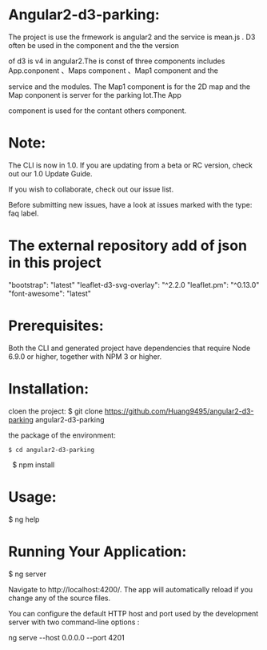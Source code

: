 # Angular2-d3-parking:

The project is use the frmework is angular2 and the service is mean.js . D3 often be used in the component and the  the version

of d3 is v4 in angular2.The is const of three components includes App.conponent 、Maps component 、Map1 component and the 

service and the modules. The Map1 component is for the 2D map and the Map conponent is server for the parking lot.The App 

component is used for the contant others component.

# Note:

The CLI is now in 1.0. If you are updating from a beta or RC version, check out our 1.0 Update Guide.

If you wish to collaborate, check out our issue list.

Before submitting new issues, have a look at issues marked with the type: faq label.

# The external repository add of json in this project 
 
 "bootstrap": "latest"     "leaflet-d3-svg-overlay": "^2.2.0    "leaflet.pm": "^0.13.0"   "font-awesome": "latest"
  
# Prerequisites:

  Both the CLI and generated project have dependencies that require Node 6.9.0 or higher, together with NPM 3 or higher.
  
# Installation:
  
  cloen the project:
    $ git clone https://github.com/Huang9495/angular2-d3-parking angular2-d3-parking 
    
  the package of the environment:
  
    $ cd angular2-d3-parking 
    
    $ npm install
 
# Usage:
   $ ng help

# Running Your Application:

   $ ng server
    
   Navigate to http://localhost:4200/. The app will automatically reload if you change any of the source files.

You can configure the default HTTP host and port used by the development server with two command-line options :

ng serve --host 0.0.0.0 --port 4201
